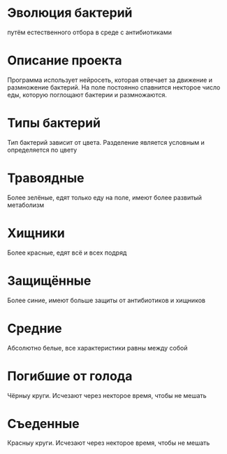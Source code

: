# Эволюция бактерий
 путём естественного отбора в среде с антибиотиками
# Описание проекта
Программа использует нейросеть, которая отвечает за движение и размножение бактерий.
На поле постоянно спавнится некторое число еды, которую поглощают бактерии и размножаются.
# Типы бактерий
Тип бактерий зависит от цвета. Разделение является условным и определяется по цвету
# Травоядные
Более зелёные, едят только еду на поле, имеют более развитый метаболизм
# Хищники
Более красные, едят всё и  всех подряд
# Защищённые
Более синие, имеют больше защиты от антибиотиков и хищников
# Средние
Абсолютно белые, все характеристики равны между собой
# Погибшие от голода
Чёрныу круги. Исчезают через некторое время, чтобы не мешать
# Съеденные
Красныу круги. Исчезают через некторое время, чтобы не мешать
